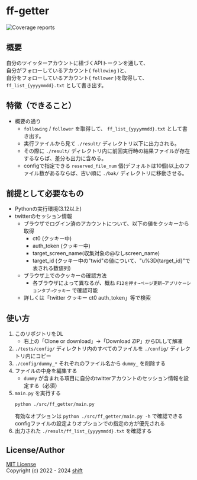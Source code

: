 # ff-getter

![Coverage reports](https://img.shields.io/endpoint?url=https://gist.githubusercontent.com/shift4869/ad61760f15c4a67a5c421cf479e3c7e7/raw/03_ff-getter.json)

## 概要
自分のツイッターアカウントに紐づくAPIトークンを通して、  
自分がフォローしているアカウント( `following` )と、  
自分をフォローしているアカウント( `follower` )を取得して、  
 `ff_list_{yyyymmdd}.txt` として書き出す。


## 特徴（できること）
- 概要の通り  
    - `following` / `follower` を取得して、 `ff_list_{yyyymmdd}.txt` として書き出す。  
    - 実行ファイルから見て `./result/` ディレクトリ以下に出力される。  
    - その際に `./result/` ディレクトリ内に前回実行時の結果ファイルが存在するならば、差分も出力に含める。  
    - configで指定できる `reserved_file_num` 個(デフォルトは10個)以上のファイル数があるならば、古い順に `./bak/` ディレクトリに移動させる。  


## 前提として必要なもの
- Pythonの実行環境(3.12以上)
- twitterのセッション情報
    - ブラウザでログイン済のアカウントについて、以下の値をクッキーから取得
        - ct0 (クッキー中)
        - auth_token (クッキー中)
        - target_screen_name(収集対象の@なしscreen_name)
        - target_id (クッキー中の"twid"の値について、"u%3D{target_id}"で表される数値列)
    - ブラウザ上でのクッキーの確認方法
        - 各ブラウザによって異なるが、概ね `F12を押す→ページ更新→アプリケーションタブ→クッキー` で確認可能
    - 詳しくは「twitter クッキー ct0 auth_token」等で検索


## 使い方
1. このリポジトリをDL
    - 右上の「Clone or download」->「Download ZIP」からDLして解凍  
1.  `./tests/config/` ディレクトリ内のすべてのファイルを `./config/` ディレクトリ内にコピー   
1.  `./config/dummy_*` それぞれのファイル名から `dummy_` を削除する   
1.  ファイルの中身を編集する   
    -  `dummy` が含まれる項目に自分のtwitterアカウントのセッション情報を設定する（必須）  
1. `main.py` を実行する
    ```
    python ./src/ff_getter/main.py
    ```
    有効なオプションは `python ./src/ff_getter/main.py -h` で確認できる  
    configファイルの設定よりオプションでの指定の方が優先される  
1. 出力された `./result/ff_list_{yyyymmdd}.txt` を確認する  


## License/Author
[MIT License](https://github.com/shift4869/FFGetter/blob/master/LICENSE)  
Copyright (c) 2022 - 2024 [shift](https://twitter.com/_shift4869)
